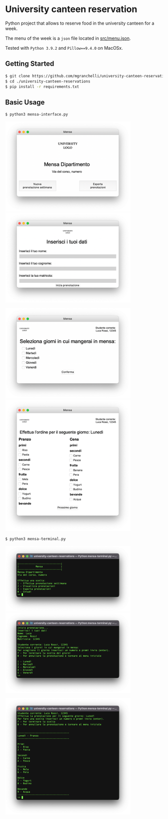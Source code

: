 # University canteen reservation
Python project that allows to reserve food in the university canteen for a week.

The menu of the week is a `json` file located in [src/menu.json](src/menu.json).

Tested with `Python 3.9.2` and `Pillow==9.4.0` on MacOSx.

## Getting Started 
```bash
$ git clone https://github.com/mgranchelli/university-canteen-reservations.git
$ cd ./university-canteen-reservations
$ pip install -r requirements.txt
```

## Basic Usage
```bash
$ python3 mensa-interface.py
```
<p float="left">
    <img src="src/img/start-page.png" width="400">
    <img src="src/img/student-info.png" width="400">
</p>
<p float="left">
    <img src="src/img/selection-days.png" width="400">
    <img src="src/img/selection-foods.png" width="400">
</p>


```bash
$ python3 mensa-terminal.py
```
<p float="left">
    <img src="src/img/start-page-terminal.png" width="400">
    <img src="src/img/student-days-terminal.png" width="400">
</p>
<img src="src/img/selection-foods-terminal.png" width="400">
